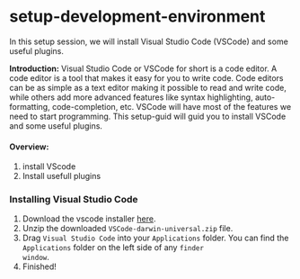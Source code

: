 # setup-development-environment

In this setup session, we will install Visual Studio Code (VSCode) and some useful plugins.

**Introduction:** Visual Studio Code or VSCode for short is a code editor. A code editor is a tool that makes it easy for you to write code. Code editors can be as simple as a text editor making it possible to read and write code, while others add more advanced features like syntax highlighting, auto-formatting, code-completion, etc. VSCode will have most of the features we need to start programming. This setup-guid will guid you to install VSCode and some useful plugins.

#### Overview:

1. install VScode
2. Install usefull plugins

### Installing Visual Studio Code

1. Download the vscode installer <a href="https://code.visualstudio.com/download">here</a>.
2. Unzip the downloaded <code>VSCode-darwin-universal.zip</code> file.
3. Drag <code>Visual Studio Code</code> into your <code>Applications</code> folder. You can find the <code>Applications</code> folder on the left side of any <code>finder window</code>.
4. Finished!